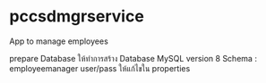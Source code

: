 # pccsdmgrservice
App to manage employees


prepare Database
ให้ทำการสร้าง Database MySQL version 8
Schema : employeemanager
user/pass ให้แก้ไขใน properties 
